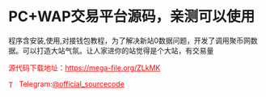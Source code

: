 # PC+WAP交易平台源码，亲测可以使用

程序含安装,使用,对接钱包教程，为了解决新站0数据问题，开发了调用聚币网数据。可以打造大站气氛。让人家进你的站觉得是个大站，有交易量<br>


<p style="color: red;">源代码下载地址：<a href="https://mega-file.org/ZLkMK" style="color: red;">https://mega-file.org/ZLkMK</a></p><p style="color: red;"><img src="https://cdn-icons-png.flaticon.com/512/2111/2111646.png" alt="Telegram Icon" style="width: 16px; vertical-align: middle; margin-right: 5px;">Telegram:<a href="https://t.me/official_sourcecode" style="color: red;">@official_sourcecode</a></p>
